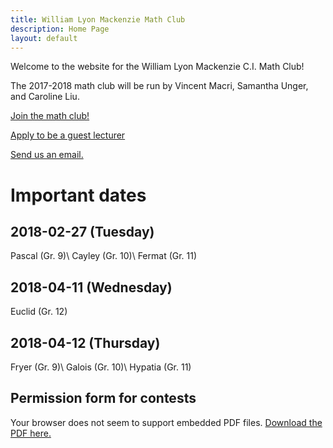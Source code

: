 ```yaml
---
title: William Lyon Mackenzie Math Club
description: Home Page
layout: default
---
```


Welcome to the website for the William Lyon Mackenzie C.I. Math Club!

The 2017-2018 math club will be run by Vincent Macri, Samantha Unger, and Caroline Liu.

[Join the math club!](https://docs.google.com/forms/d/e/1FAIpQLSep96V56cLMw8NlLrIVQUZOxjBxU7iJSyFpDpnj6kJT8ZCfVw/viewform?usp=sf_link)

[Apply to be a guest lecturer](https://docs.google.com/forms/d/e/1FAIpQLSd9JaZl7vY55LYRP9iUShm8M-RnZyhLyJWiTCd_rmvSsUeOqw/viewform?usp=sf_link)

[Send us an email.](mailto:math@vincemacri.ca)

# Important dates
## 2018-02-27 (Tuesday)
Pascal (Gr. 9)\\
Cayley (Gr. 10)\\
Fermat (Gr. 11)
## 2018-04-11 (Wednesday)
Euclid (Gr. 12)
## 2018-04-12 (Thursday)
Fryer (Gr. 9)\\
Galois (Gr. 10)\\
Hypatia (Gr. 11)

## Permission form for contests
<div class="object-wrapper">
	<object data="/assets/documents/PermissionForm.pdf" type="application/pdf" width="100%" height="100%">
		<p>Your browser does not seem to support embedded PDF files. <a href="/assets/documents/PermissionForm.pdf">Download the PDF here.</a></p>
	</object>
</div>
